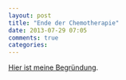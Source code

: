 ```yaml
---
layout: post
title: "Ende der Chemotherapie"
date: 2013-07-29 07:05
comments: true
categories: 
---
```


[Hier ist meine Begründung][bg].

[bg]: /mirror/ende_der_chemo.pdf
